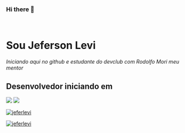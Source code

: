 ### Hi there 👋
<br>
<h1>Sou Jeferson Levi</h1>
<p><i>Iniciando aqui no github e estudante do devclub com Rodolfo Mori meu mentor</i></p>
<h2>Desenvolvedor iniciando em</h2>
<img src="https://img.shields.io/badge/HTML5-E34F26?style=for-the-badge&logo=html5&logoColor=white">
<img src="https://img.shields.io/badge/CSS3-1572B6?style=for-the-badge&logo=css3&logoColor=white">

[![jeferlevi](https://github-readme-stats.vercel.app/api?username=jeferlevi)](https://github.com/anuraghazra/github-readme-stats)

[![jeferlevi](https://github-readme-stats.vercel.app/api/top-langs/?username=jeferlevi)](https://github.com/anuraghazra/github-readme-stats)
<!--
**jeferlevi/jeferlevi** is a ✨ _special_ ✨ repository because its `README.md` (this file) appears on your GitHub profile.

Here are some ideas to get you started:

- 🔭 I’m currently working on ...
- 🌱 I’m currently learning ...
- 👯 I’m looking to collaborate on ...
- 🤔 I’m looking for help with ...
- 💬 Ask me about ...
- 📫 How to reach me: ...
- 😄 Pronouns: ...
- ⚡ Fun fact: ...
-->
